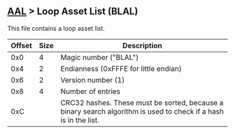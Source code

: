 ## [AAL](../../formats.md#aal) > Loop Asset List (BLAL)

This file contains a loop asset list.

| Offset | Size | Description |
| --- | --- | --- |
| 0x0 | 4 | Magic number ("BLAL") |
| 0x4 | 2 | Endianness (0xFFFE for little endian) |
| 0x6 | 2 | Version number (1) |
| 0x8 | 4 | Number of entries |
| 0xC | | CRC32 hashes. These must be sorted, because a binary search algorithm is used to check if a hash is in the list. |